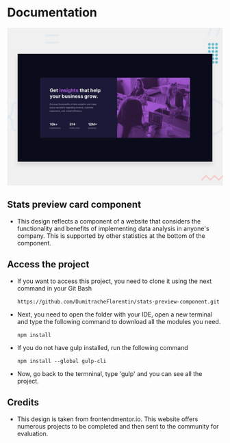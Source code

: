 # Documentation

![Design preview for the Stats preview card component coding challenge](./design/desktop-preview.jpg)

## Stats preview card component

- This design reflects a component of a website that considers the functionality and benefits of implementing data analysis in anyone's company. This is supported by other statistics at the bottom of the component.

## Access the project

- If you want to access this project, you need to clone it using the next command in your Git Bash

  ```
  https://github.com/DumitracheFlorentin/stats-preview-component.git
  ```
 
- Next, you need to open the folder with your IDE, open a new terminal and type the following command to download all the modules you need.

  ```
  npm install
  ```
  
- If you do not have gulp installed, run the following command

  ```
  npm install --global gulp-cli
  ```
  
- Now, go back to the termninal, type 'gulp' and you can see all the project.

## Credits

- This design is taken from frontendmentor.io. This website offers numerous projects to be completed and then sent to the community for evaluation. 
